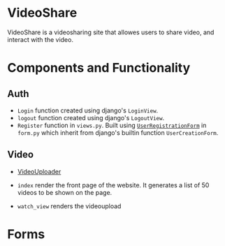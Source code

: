 # VideoShare
VideoShare is a videosharing site that allowes users to share video, and interact with the video.

# Components and Functionality

## Auth

- `Login` function created using django's `LoginView`.
- `logout` function created using django's `LogoutView`.
- `Register` function in `views.py`. Built using [`UserRegistrationForm`](#forms) in `form.py` which inherit from django's builtin function `UserCreationForm`.

## Video
- [VideoUploader](./videoshare/fileuploader.py) 

- `index` render the front page of the website. It generates a list of 50 videos to be shown on the page.
- `watch_view` renders the videoupload
# Forms
